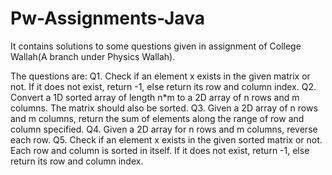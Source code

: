 # Pw-Assignments-Java
It contains solutions to some questions given in assignment of College Wallah(A branch under Physics Wallah).

The questions are:
Q1. Check if an element x exists in the given matrix or not. If it does not exist, return -1, else return its row and column index.
Q2. Convert a 1D sorted array of length n*m to a 2D array of n rows and m columns. The matrix should also be sorted.
Q3. Given a 2D array of n rows and m columns, return the sum of elements along the range of row and column specified.
Q4. Given a 2D array for n rows and m columns, reverse each row.
Q5. Check if an element x exists in the given sorted matrix or not. Each row and column is sorted in itself. If it does not exist, return -1, else return its row and column index.

